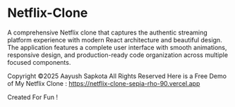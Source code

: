 # Netflix-Clone
A comprehensive Netflix clone that captures the authentic streaming platform experience with modern React architecture and beautiful design. The application features a complete user interface with smooth animations, responsive design, and production-ready code organization across multiple focused components.

Copyright ©2025 Aayush Sapkota All Rights Reserved 
Here is a Free Demo of My Netflix Clone : https://netflix-clone-sepia-rho-90.vercel.app

Created For Fun !
